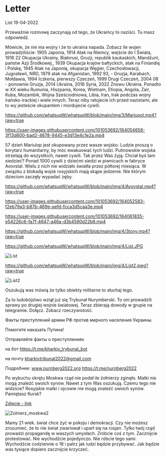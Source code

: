 # Letter
List 19-04-2022
 
Przeważnie rozmowę zaczynają od tego, że Ukraińcy to naziści. Tu masz odpowiedź. 

Mówicie, że nie ma wojny i że to ukraina napada. Zobacz ile wojen prowadziliście: 
1905 Japonia,
1914 Atak na Niemcy, wejście do I Świata,
1918 22 Okupacja Ukrainy, Białorusi, Gruzji, republik kaukaskich, Mandżurii, państw Azji Środkowej.,
1939 Okupacja krajów bałtyckich, atak na Finlandię i Polskę,
1945 Atak na Japonię, okupacja Węgier, Czechosłowacji, Jugosławii, NRD,
1979 atak na Afganistan,
1992 93, - Gruzja, Karabach, Mołdawia,
1994 Iczkeria, pierwszy Czeczeń,
1999 Drugi Czeczeń,
2004 08 - ponownie Gruzja,
2014 Ukraina,
2016 Syria,
2022 Znowu Ukraina.
Ponadto w XX wieku Rumunia, Hiszpania, Korea, Wietnam, Etiopia, Angola, Zair, Kuba, Mozambik, Wojna Sześciodniowa, Libia, Iran, Irak podczas wojny irańsko-irackiej i wiele innych. Teraz niby ratujecie ich przed nazistami, ale to wy jesteście okupantem i mordujecie cywili.

https://github.com/whatsupW/whatsupW/blob/main/img/3/Mariupol.mp4?raw=true

https://user-images.githubusercontent.com/101053692/164054658-3f13d600-bad2-4678-9445-e3d13e4c1e2a.mp4

57 dzień Mariulop jest okupowany przez wasze wojsko. Ludzie proszą o korytarz humanitarny, by móc ewakuować tych ludzi. Putinowskie wojska strzelają do wszystkich, nawet cywili. Tak przez Was żyją. Chciał byś tam siedzieć? Ponad 1000 cywili z dziećmi siedzi w piwnicach w fabryce Avovstal. Wielu z nich nie widziało światła przez półtorej miesiąca. W związku z blokadą wojsk rosyjskich mają skąpe jedzenie. Nie którym dzieciom zaczęły wypadać zęby.

https://github.com/whatsupW/whatsupW/blob/main/img/4/Avovstal.mp4?raw=true

https://user-images.githubusercontent.com/101053692/164052583-f2eb79a3-b87b-469e-aefd-fcca3d5caa3e.mp4





https://user-images.githubusercontent.com/101053692/164061835-e54226c6-fa7f-4647-a46a-d3b4590d22b8.mp4


https://github.com/whatsupW/whatsupW/blob/main/img/4/3tony.mp4?raw=true




https://github.com/whatsupW/whatsupW/blob/main/img/4/List.JPG

![List](https://user-images.githubusercontent.com/101053692/164062583-c9a2c045-3af3-444c-ab67-b654400e0525.JPG)




https://github.com/whatsupW/whatsupW/blob/main/img/4/List2.jpeg?raw=true

![List2](https://user-images.githubusercontent.com/101053692/164061747-3f765279-62a4-4902-bab2-c6ecc88a1b73.jpeg)


Oszukują was mówią że tylko obiekty militarne to słuchaj tego.


Za to ludobójstwo wziął już się Trybunał Nurymberski. To oni prowadzili sprawy po drugiej wojnie światowej. Teraz zbierają dowody w grupie na telegramie. Dołącz. Zobacz rzeczywistość. 

Факты преступлений армии РФ против мирного населения Украины. 

Помогите наказать Путина!

Отправляйте факты о преступлениях 

на бот https://t.me/kharkiv_trybunal_bot

на почту kharkivtribunal2022@gmail.com

Подробнее: www.nurnberg2022.org https://t.me/nurnberg2022


Po wybuchu okrętu Moskwa rząd nie podał ile żołnierzy zginęło. Matki nie mogą znaleźć swoich synów. Nawet z tym Was oszukują. Czemu tego nie widzicie? Rosyjskie matki i ojcowie nie mogą znaleźć swoich synów. Pamiętasz Kursk?

[Zdjęcie - link](https://github.com/whatsupW/whatsupW/blob/main/img/4/Zolnierz_moskwa2.jpg)

![Zolnierz_moskwa2](https://user-images.githubusercontent.com/101053692/164054361-2bf4a165-b5fa-488a-a6c7-dd2d0709df8e.jpg)



Mamy 21 wiek. świat chce żyć w pokoju i demokracji. Czy nie możesz zrozumieć, że to nie świat zwariował i uparł się na rosjan. Tylko twój rząd prowadzi propagandę w waszych umysłach. 
Zróbcie coś z tym. Zacznijcie protestować. Nie wychodźcie pojedynczo. Nie róbcie tego sami. Wychodźcie codziennie o 18 i patrz jak ludzi będzie przybywać. Jak będzie was tysiące dopiero zacznijcie krzyczeć.
